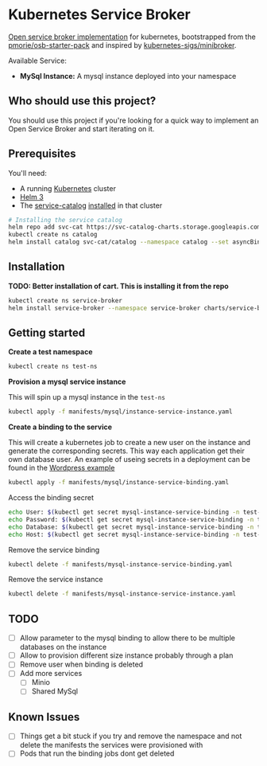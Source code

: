 # Kubernetes Service Broker

[Open service broker implementation](https://github.com/openservicebrokerapi/servicebroker) for kubernetes, bootstrapped from the
[pmorie/osb-starter-pack](https://github.com/pmorie/osb-starter-pack) and
inspired by
[kubernetes-sigs/minibroker](https://github.com/kubernetes-sigs/minibroker).

Available Service:

- **MySql Instance:** A mysql instance deployed into your namespace

## Who should use this project?

You should use this project if you're looking for a quick way to implement an
Open Service Broker and start iterating on it.

## Prerequisites

You'll need:

- A running [Kubernetes](https://github.com/kubernetes/kubernetes) cluster
- [Helm 3](https://helm.sh)
- The [service-catalog](https://github.com/kubernetes-incubator/service-catalog)
  [installed](https://github.com/kubernetes-incubator/service-catalog/blob/master/docs/install.md)
  in that cluster

```bash
# Installing the service catalog
helm repo add svc-cat https://svc-catalog-charts.storage.googleapis.com
kubectl create ns catalog
helm install catalog svc-cat/catalog --namespace catalog --set asyncBindingOperationsEnabled=true
```

## Installation

**TODO: Better installation of cart. This is installing it from the repo**

```bash
kubectl create ns service-broker
helm install service-broker --namespace service-broker charts/service-broker
```

## Getting started

**Create a test namespace**

```bash
kubectl create ns test-ns
```

**Provision a mysql service instance**

This will spin up a mysql instance in the `test-ns`

```bash
kubectl apply -f manifests/mysql/instance-service-instance.yaml
```

**Create a binding to the service**

This will create a kubernetes job to create a new user on the instance and
generate the corresponding secrets. This way each application get their own
database user. An example of useing secrets in a deployment can be found in the
[Wordpress example](manifests/mysql/wordpress.yml)

```bash
kubectl apply -f manifests/mysql/instance-service-binding.yaml
```

Access the binding secret

```bash
echo User: $(kubectl get secret mysql-instance-service-binding -n test-ns -o jsonpath="{.data.user}" | base64 --decode)
echo Password: $(kubectl get secret mysql-instance-service-binding -n test-ns -o jsonpath="{.data.password}" | base64 --decode)
echo Database: $(kubectl get secret mysql-instance-service-binding -n test-ns -o jsonpath="{.data.database}" | base64 --decode)
echo Host: $(kubectl get secret mysql-instance-service-binding -n test-ns -o jsonpath="{.data.host}" | base64 --decode)
```

Remove the service binding

```bash
kubectl delete -f manifests/mysql-instance-service-binding.yaml
```

Remove the service instance

```bash
kubectl delete -f manifests/mysql-instance-service-instance.yaml
```

## TODO

- [ ] Allow parameter to the mysql binding to allow there to be multiple
  databases on the instance
- [ ] Allow to provision different size instance probably through a plan
- [ ] Remove user when binding is deleted
- [ ] Add more services
  - [ ] Minio
  - [ ] Shared MySql

## Known Issues

- [ ] Things get a bit stuck if you try and remove the namespace and not delete
  the manifests the services were provisioned with
- [ ] Pods that run the binding jobs dont get deleted
